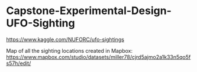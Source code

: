 # Capstone-Experimental-Design-UFO-Sighting

https://www.kaggle.com/NUFORC/ufo-sightings

Map of all the sighting locations created in Mapbox: https://www.mapbox.com/studio/datasets/miller78/cjrd5ajmo2a1k33n5qo5fs57h/edit/
